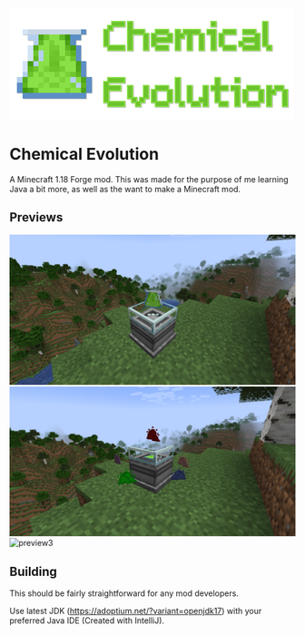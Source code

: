 ![banner](https://raw.githubusercontent.com/HooferDevelops/ChemicalEvolution/master/src/main/resources/chemicalevolution.png)

# Chemical Evolution
A Minecraft 1.18 Forge mod. This was made for the purpose of me learning Java a bit more, as well as the want to make a Minecraft mod.

## Previews
![preview1](https://raw.githubusercontent.com/HooferDevelops/ChemicalEvolution/master/previews/incubatortop.png)
![preview2](https://raw.githubusercontent.com/HooferDevelops/ChemicalEvolution/master/previews/incubatorfull.png)
![preview3](https://raw.githubusercontent.com/HooferDevelops/ChemicalEvolution/master/previews/chemicaldrink.gif)

## Building
This should be fairly straightforward for any mod developers. 

Use latest JDK (https://adoptium.net/?variant=openjdk17) with your preferred Java IDE (Created with IntelliJ).
